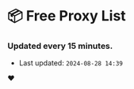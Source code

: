 # :package: Free Proxy List
### Updated every 15 minutes.

- Last updated: `2024-08-28 14:39`

:heart:
